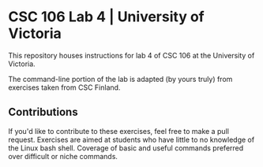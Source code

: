 # CSC 106 Lab 4 | University of Victoria
This repository houses instructions for lab 4 of CSC 106 at the University of Victoria.

The command-line portion of the lab is adapted (by yours truly) from exercises taken from CSC Finland.

## Contributions
If you'd like to contribute to these exercises, feel free to make a pull request. Exercises are aimed at students who have little to no knowledge of the Linux bash shell. Coverage of basic and useful commands preferred over difficult or niche commands.
